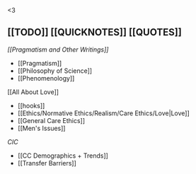 <3

[[TODO]]
[[QUICKNOTES]]
[[QUOTES]]
---
*[[Pragmatism and Other Writings]]*
- [[Pragmatism]]
- [[Philosophy of Science]]
- [[Phenomenology]]

[[All About Love]]
- [[hooks]]
- [[Ethics/Normative Ethics/Realism/Care Ethics/Love|Love]]
- [[General Care Ethics]]
- [[Men's Issues]]

*CIC*
- [[CC Demographics + Trends]]
- [[Transfer Barriers]]
